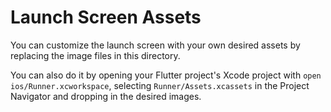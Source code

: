 #   Launch   Screen   Assets

You   can   customize   the   launch   screen   with   your   own   desired   assets   by   replacing   the   image   files   in   this   directory.

You   can   also   do   it   by   opening   your   Flutter   project's   Xcode   project   with   `open   ios/Runner.xcworkspace`,   selecting   `Runner/Assets.xcassets`   in   the   Project   Navigator   and   dropping   in   the   desired   images.